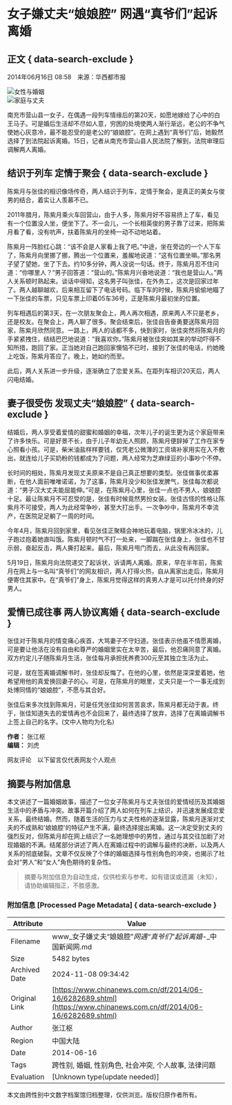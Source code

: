# 女子嫌丈夫“娘娘腔” 网遇“真爷们”起诉离婚

## 正文 { data-search-exclude }


2014年06月16日 08:58　来源：华西都市报  

![女性与婚姻](http://www.chinanews.com/fileftp/2020/03/2020-03-11/U194P4T47D46410F978DT20200311093349.jpg)  
![家庭与丈夫](http://www.chinanews.com/fileftp/2020/03/2020-03-11/U194P4T47D46410F977DT20200311083723.jpg)

南充市营山县一女子，在偶遇一段列车情缘后的第20天，如愿地嫁给了心中的白王马子。可是婚后生活却不尽如人意，穷困的处境使两人渐行渐远，老公的不争气使她心灰意冷，最不能忍受的是老公的“娘娘腔”。在网上遇到“真爷们”后，她毅然选择了到法院起诉离婚。15日，记者从南充市营山县人民法院了解到，法院审理后调解两人离婚。

## 结识于列车 定情于聚会 { data-search-exclude }

陈紫月与张佳的相识像场传奇，两人结识于列车，定情于聚会，是真正的美女与俊男的结合，着实让人羡慕不已。

2011年腊月，陈紫月乘火车回营山，由于人多，陈紫月好不容易挤上了车，看见有一个位置没人坐，便坐下了。不一会儿，一个长相英俊的男子靠了过来，把陈紫月看了看，没有吭声，扶着陈紫月的坐椅一动不动地站着。

陈紫月一阵脸红心跳：“该不会是人家看上我了吧。”中途，坐在旁边的一个人下车了，陈紫月向里挪了挪，腾出一个位置来，羞赧地说道：“这有位置坐嘛。”那名男子望了望她，坐了下去。约10多分钟，两人没说一句话。终于，陈紫月忍不住问道：“你哪里人？”男子回答道：“营山的。”陈紫月兴奋地说道：“我也是营山人。”两人关系顿时熟起来。谈话中得知，这名男子叫张佳，在外务工，这次是回家过年了。两人越聊越欢，后来相互留下了电话号码。临下车的时候，陈紫月偷偷地瞄了一下张佳的车票，只见车票上印着05车36号，正是陈紫月最初坐的位置。

列车相遇后的第3天，在一次朋友聚会上，两人再次相遇，原来两人不只是老乡，还是校友。在聚会上，两人聊了很多。聚会结束后，张佳自告奋勇要送陈紫月回家，陈紫月欣然同意。一路上，两人的话都不多，快到家时，张佳突然将陈紫月的手紧紧拽住，结结巴巴地说道：“我喜欢你。”陈紫月被张佳突如其来的举动吓得不知所措，跑回了家。正当她对自己跑回家懊恼不已时，接到了张佳的电话，约她晚上吃饭，陈紫月答应了。晚上，她如约而至。

此后，两人关系进一步升级，逐渐确立了恋爱关系。在距列车相识20天后，两人闪电结婚。

## 妻子很受伤 发现丈夫“娘娘腔” { data-search-exclude }

结婚后，两人享受着爱情的甜蜜和婚姻的幸福，次年儿子的诞生更为这个家庭带来了许多快乐。可是好景不长，由于儿子年幼无人照顾，陈紫月便辞掉了工作在家专心照看小孩。可是，柴米油盐样样要钱，仅凭老公微薄的工资填补家用实在入不敷出，就连给儿子买奶粉的钱都成为了问题，两人经常为芝麻绿豆的小事吵个不停。

长时间的相处，陈紫月发现丈夫原来不是自己真正想要的类型。张佳做事优柔寡断，在他人面前唯唯诺诺，为了这事，陈紫月没少和张佳发脾气，张佳每次都说道：“男子汉大丈夫能屈能伸。”可是，在陈紫月心里，张佳一点也不男人，娘娘腔十足。最让陈紫月不可忍受的是，张佳有时候竟然男扮女装。张佳古怪的性格让陈紫月不可接受，两人为此经常争吵，甚至大打出手。一次争吵中，陈紫月不幸流产，在医院足足躺了一周的时间。

今年4月，陈紫月回到家里，看见张佳正聚精会神地玩着电脑，锅里冷冰冰的，儿子跑过抱着她直叫饿。陈紫月顿时气不打一处来，一脚踹在张佳身上，张佳也不甘示弱，奋起反击，两人撕打起来。最后，陈紫月甩门而去，从此没有再回家。

5月19日，陈紫月向法院递交了起诉状，诉请两人离婚。原来，早在半年前，陈紫月在网上与一名叫“真爷们”的网友相识，两人打得火热，自从离家出走后，陈紫月便寄住其家中。在“真爷们”身上，陈紫月觉得这样的真男人才是可以托付终身的好男人。

## 爱情已成往事 两人协议离婚 { data-search-exclude }

张佳对于陈紫月的情变痛心疾首，大骂妻子不守妇道。张佳表示他虽不情愿离婚，可是要让他活在没有自由和尊严的婚姻里实在太辛苦，最后，他忍痛同意了离婚。双方约定儿子随陈紫月生活，张佳每月承担抚养费300元至其独立生活为止。

可是，就在签离婚调解书时，张佳却反悔了。在他的心里，依然是深深爱着她，他希望用他的真爱换回妻子的心。可是，在陈紫月的眼里，丈夫只是一个一事无成到处博同情的“娘娘腔”，不愿与其合好。

张佳后来多次找到陈紫月，可是任凭张佳如何苦苦哀求，陈紫月都无动于衷。终于，张佳知道失去的爱情再也不会回来了，最终选择了放弃，选择了在离婚调解书上签上自己的名字。(文中人物均为化名)

**作者：** 张江枢  
**编辑：** 刘虎  

网友评论　以下留言仅代表网友个人观点
<!-- tcd_original_link https://www.chinanews.com.cn/df/2014/06-16/6282689.shtml -->
## 摘要与附加信息

<!-- tcd_abstract -->
本文讲述了一篇婚姻故事，描述了一位女子陈紫月与丈夫张佳的爱情经历及其婚姻生活中的矛盾与冲突。故事开篇介绍了两人如何在列车上结识，并迅速发展成恋爱关系，最终结婚。然而，随着生活的压力与丈夫性格的逐渐显露，陈紫月逐渐对丈夫的不成熟和'娘娘腔'的特征产生不满，最终选择提出离婚。这一决定受到丈夫的强烈反对，但陈紫月却在网上结识了一名她理想中的男性，通过与其交往加剧了对现婚姻的不满。结尾部分讲述了两人在离婚过程中的调解与最终的决断，以及两人关系的彻底破裂。文章不仅反映了个体的婚姻选择与性别角色的冲突，也揭示了社会对“男人”和“女人”角色期待的复杂性。
<!-- tcd_abstract_end -->

> 摘要与附加信息为自动生成，仅供检索与参考。如有错误或遗漏（未知），请协助编辑指正，不胜感激。

### 附加信息 [Processed Page Metadata] { data-search-exclude }

| Attribute       | Value                                  |
|-----------------|----------------------------------------|
| Filename        | www_女子嫌丈夫“娘娘腔”_网遇“真爷们”起诉离婚_-_中国新闻网.md                             |
| Size            | 5482 bytes                           |
| Archived Date   | 2024-11-08 09:34:42                             |
| Original Link   | [https://www.chinanews.com.cn/df/2014/06-16/6282689.shtml](https://www.chinanews.com.cn/df/2014/06-16/6282689.shtml)                       |
| Author          | 张江枢                               |
| Region          | 中国大陆                               |
| Date            | 2014-06-16                                 |
| Tags            | 跨性别, 婚姻, 性别角色, 社会冲突, 个人故事, 法律问题                                 |
| Evaluation            | [Unknown type(update needed)]                                 |
<!-- tcd_table_end -->

本文由跨性别中文数字档案馆归档整理，仅供浏览。版权归原作者所有。
